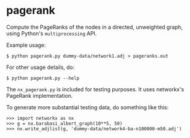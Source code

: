# pagerank

Compute the PageRanks of the nodes in a directed, unweighted graph, using Python's `multiprocessing` API. 

Example usage:

```
$ python pagerank.py dummy-data/network1.adj > pageranks.out
```

For other usage details, do:

```
$ python pagerank.py --help
```

The `nx_pagerank.py` is included for testing purposes. It uses networkx's PageRank implementation.

To generate more substantial testing data, do something like this:

```
>>> import networkx as nx
>>> g = nx.barabasi_albert_graph(10**5, 50)
>>> nx.write_adjlist(g, 'dummy-data/network4-ba-n100000-m50.adj')
```
